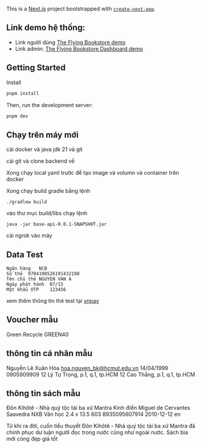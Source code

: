 This is a [Next.js](https://nextjs.org/) project bootstrapped with [`create-next-app`](https://github.com/vercel/next.js/tree/canary/packages/create-next-app).

## Link demo hệ thống: 
- Link người dùng
[The Flying Bookstore demo](https://the-flying-bookstore-front-end.vercel.app/)
- Link admin:
[The Flying Bookstore Dashboard demo](https://the-flying-bookstore-dashboard-fe.vercel.app/)

## Getting Started

Install
```bash
pnpm install
```

Then, run the development server:

```bash
pnpm dev
```

## Chạy trên máy mới
cài docker và java jdk 21 và git

cài git và clone backend về

Xong chạy local yaml trước để tạo image và volumn và container trên docker

Xong chạy build gradle bằng lệnh

```
./gradlew build
```
vào thư mục build/libs chạy lệnh 
```
java -jar base-api-0.0.1-SNAPSHOT.jar
```
cài ngrok vào máy

## Data Test
```
Ngân hàng	NCB
Số thẻ	9704198526191432198
Tên chủ thẻ	NGUYEN VAN A
Ngày phát hành	07/15
Mật khẩu OTP	123456
```
xem thêm thông tin thẻ test tại
[vnpay](https://sandbox.vnpayment.vn/apis/vnpay-demo/#th%C3%B4ng-tin-th%E1%BA%BB-test)


## Voucher mẫu
Green Recycle
GREEN40

## thông tin cá nhân mẫu
Nguyễn Lê Xuân
Hòa
hoa.nguyen_bk@hcmut.edu.vn
14/04/1999
0905909909
12 Lý Tự Trọng, p.1, q.1, tp.HCM
12 Cao Thắng, p.1, q.1, tp.HCM

## thông tin sách mẫu
Đôn Kihôtê - Nhà quý tộc tài ba xứ Mantra
Kinh điển
Miguel de Cervantes Saavedra
NXB Văn học
2.4 x 13.5
603
8935095607914
2010-12-12
en

Từ khi ra đời, cuốn tiểu thuyết Đôn Kihôtê - Nhà quý tộc tài ba xứ Mantra đã chinh phục dư luận người đọc trong nước cũng như ngoài nước. Sách bìa mới cóng đẹp giá tốt
